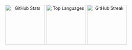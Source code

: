 <div align="center">
  <a href="https://akileshjayakumar.com">
    <img 
      height="130em" 
      src="https://github-readme-stats.vercel.app/api?username=akileshjayakumar&theme=github_dark&hide_border=true&count_private=true&hide_title=true&show_icons=true&hide=stars&card_width=400" 
      alt="GitHub Stats"
    />
  </a>

  <a href="https://akileshjayakumar.com">
    <img 
      height="130em" 
      src="https://github-readme-stats.vercel.app/api/top-langs/?username=akileshjayakumar&theme=github_dark&hide_border=true&count_private=true&hide_title=true&layout=compact&langs_count=6&card_width=400" 
      alt="Top Languages"
    />
  </a>

  <a href="https://akileshjayakumar.com">
    <img 
      height="130em" 
      src="https://github-readme-streak-stats.herokuapp.com?user=akileshjayakumar&theme=github-dark&hide_border=false&mode=weekly&card_width=800&card_height=200" 
      alt="GitHub Streak" 
    />
  </a>
</div>
